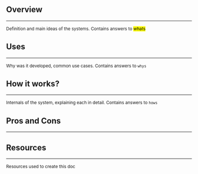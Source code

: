 ## Overview 
---
<sub>Definition and main ideas of the systems. Contains answers to <mark>whats</mark> </sub>

## Uses
----
<sub>Why was it developed, common use cases. Contains answers to `whys`</sub>

## How it works?
----
<sub>Internals of the system, explaining each in detail. Contains answers to `hows`</sub>

## Pros and Cons
----

## Resources
---
<sub>Resources used to create this doc</sub>


